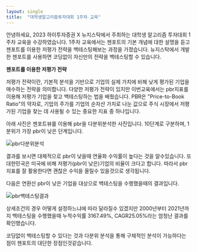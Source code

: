 ```yaml
---
layout: single
title:  "대학생알고리즘투자대회 1주차 교육"
---
```


안녕하세요, 2023 하이투자증권 X 뉴지스탁에서 주최하는 대학생 알고리즘 투자대회 1주차 교육을 수강하였습니다.
1주차 교육에서는 젠포트의 기본 개념에 대한 설명을 듣고 젠포트를 이용한 저평가 전략을 백테스팅해보는 과정을 가졌습니다.
뉴지스탁에서 개발한 젠포트를 사용하면 코딩없이 자신만의 전략을 백테스팅할 수 있습니다.

**젠포트를 이용한 저평가 전략**

저평가 전략이란, 기본적 분석을 기반으로 기업의 실제 가치에 비해 낮게 평가된 기업을 매수하는 전략을 의미합니다.
다양한 저평가 전략이 있지만 이번교육에서는 pbr지표를 이용해 저평가 기업을 찾고 백테스팅하는 법을 배웠습니다.
PBR은 "Price-to-Book Ratio"의 약자로, 기업의 주가를 기업의 순자산 가치로 나눈 값으로 주식 시장에서 저평가된 기업을 찾는 데 사용될 수 있는 중요한 지표 중 하나입니다.

아래 사진은 젠포트뷰를 이용해 pbr을 다분위분석한 사진입니다. 10단계로 구분하며, 1분위가 가장 pbr이 낮은 단계입니다.

![pbr다분위분석](https://github.com/kimtaeheon123/frist-nona-project/assets/55528992/aaaf8310-4cc7-4543-bfa4-e80baa74eae5)

결과를 보시면 대체적으로 pbr이 낮을때 연율화 수익률이 높다는 것을 알수있습니다. 또 대한민국은 미국에 비해 저평가(pbr이 낮은)기업의 비율이 크다고 합니다. 따라서 pbr지표를 잘 활용한다면 괜찮은 수익을 올릴수 있을것으로 생각됩니다.

다음은 연환산 pbr이 낮은 기업을 대상으로 백테스팅을 수행했을때의 결과입니다.

![pbr백테스팅결과](https://github.com/kimtaeheon123/frist-nona-project/assets/55528992/ca63a47a-abe9-440e-b47c-a6cab73d924a)

상세조건의 경우 어떻게 설정하느냐에 따라 달라질수 있겠지만 2000년부터 2021년까지 백테스팅을 수행했을때 누적수익률 3167.49%, CAGR25.05%라는 엄청난 결과를 확인했습니다.


코딩없이 백테스팅할 수 있다는 것과 다분위 분석을 통해 구체적인 분석이 가능하다는 점이 젠포트의 대단한 장점인것같습니다. 

